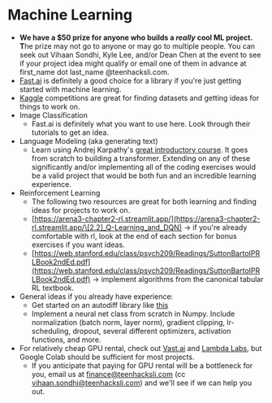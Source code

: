 # Machine Learning

* **We have a $50 prize for anyone who builds a&#x20;**_**really**_**&#x20;cool ML project. T**he prize may not go to anyone or may go to multiple people. You can seek out Vihaan Sondhi, Kyle Lee, and/or Dean Chen at the event to see if your project idea might qualify or email one of them in advance at first\_name dot last\_name @teenhacksli.com.&#x20;
* [Fast.ai](https://docs.fast.ai/tutorial.html) is definitely a good choice for a library if you're just getting started with machine learning.&#x20;
* [Kaggle](https://www.kaggle.com/) competitions are great for finding datasets and getting ideas for things to work on.
* Image Classification
  * Fast.ai is definitely what you want to use here. Look through their tutorials to get an idea.&#x20;
* Language Modeling (aka generating text)
  * Learn using Andrej Karpathy's [great introductory course](https://karpathy.ai/zero-to-hero.html). It goes from scratch to building a transformer. Extending on any of these significantly and/or implementing all of the coding exercises would be a valid project that would be both fun and an incredible learning experience.  &#x20;
* Reinforcement Learning
  * The following two resources are great for both learning and finding ideas for projects to work on.&#x20;
  * [https://arena3-chapter2-rl.streamlit.app/](https://arena3-chapter2-rl.streamlit.app/\[2.2]_Q-Learning_and_DQN) -> if you're already comfortable with rl, look at the end of each section for bonus exercises if you want ideas.&#x20;
  * [https://web.stanford.edu/class/psych209/Readings/SuttonBartoIPRLBook2ndEd.pdf](https://web.stanford.edu/class/psych209/Readings/SuttonBartoIPRLBook2ndEd.pdf) -> implement algorithms from the canonical tabular RL textbook.&#x20;
* General ideas if you already have experience:
  * Get started on an autodiff library like [this](https://github.com/UlisseMini/light)
  * Implement a neural net class from scratch in Numpy. Include normalization (batch norm, layer norm), gradient clipping, lr-scheduling, dropout, several different optimizers, activation functions, and more.
* For relatively cheap GPU rental, check out [Vast.ai](https://vast.ai/) and [Lambda Labs](https://lambdalabs.com/), but Google Colab should be sufficient for most projects.
  * If you anticipate that paying for GPU rental will be a bottleneck for you, email us at finance@teenhacksli.com (cc vihaan.sondhi@teenhacksli.com) and we'll see if we can help you out.&#x20;
